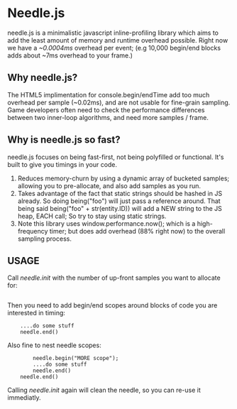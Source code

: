 Needle.js
=========

needle.js is a minimalistic javascript inline-profiling library which aims to add the least amount of memory and runtime overhead possible. Right now we have a _~0.0004ms_ overhead per event;  (e.g 10,000 begin/end blocks adds about ~7ms overhead to your frame.)

Why needle.js?
-----------

The HTML5 implimentation for console.begin/endTime add too much overhead per sample (~0.02ms), and are not usable for fine-grain sampling. Game developers often need to check the performance differences between two inner-loop algorithms, and need more samples / frame.

Why is needle.js so fast?
-----------

needle.js focuses on being fast-first, not being polyfilled or functional. It's built to give you timings in your code.
1) Reduces memory-churn by using a dynamic array of bucketed samples; allowing you to pre-allocate, and also add samples as you run.
2) Takes advantage of the fact that static strings should be hashed in JS already. So doing being("foo") will just pass a reference around. That being said being("foo" + str(entity.ID)) will add a NEW string to the JS heap, EACH call; So try to stay using static strings.
3) Note this library uses window.performance.now(); which is a high-frequency timer; but does add overhead (88% right now) to the overall sampling process.

USAGE
--------------

 Call _needle.init_ with the number of up-front samples you want to allocate for:
 ```needle.init(10000);
 ```
 
Then you need to add begin/end scopes around blocks of code you are interested in timing:
```needle.begin("start of scope");
    ....do some stuff
    needle.end()
```
    
Also fine to nest needle scopes:
```needle.begin("start of scope");
        needle.begin("MORE scope");
        ....do some stuff
        needle.end()
    needle.end()
```

Calling _needle.init_ again will clean the needle, so you can re-use it immediatly.